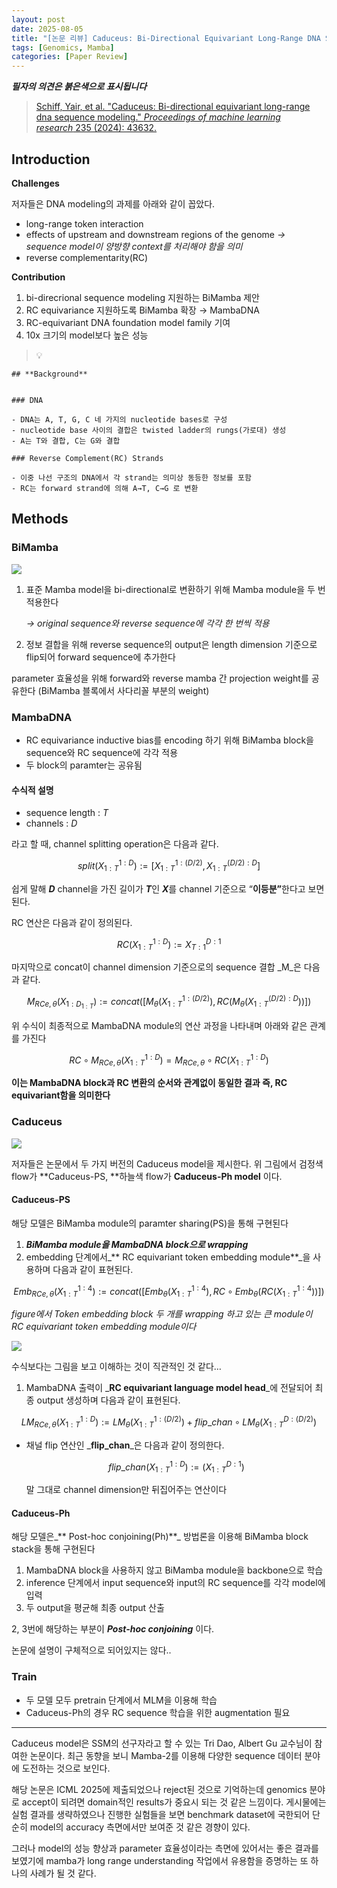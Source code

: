 ```yaml
---
layout: post
date: 2025-08-05
title: "[논문 리뷰] Caduceus: Bi-Directional Equivariant Long-Range DNA Sequence Modeling"
tags: [Genomics, Mamba]
categories: [Paper Review]
---
```


<span class="notion-red">_**필자의 의견은 붉은색으로 표시됩니다**_</span>


> [Schiff, Yair, et al. "Caduceus: Bi-directional equivariant long-range dna sequence modeling." ](https://pmc.ncbi.nlm.nih.gov/articles/PMC12189541/)[_Proceedings of machine learning research_](https://pmc.ncbi.nlm.nih.gov/articles/PMC12189541/)[ 235 (2024): 43632.](https://pmc.ncbi.nlm.nih.gov/articles/PMC12189541/)



## Introduction


**Challenges**


저자들은 DNA modeling의 과제를 아래와 같이 꼽았다.

- long-range token interaction
- effects of upstream and downstream regions of the genome 
_→ sequence model이 양방향 context를 처리해야 함을 의미_
- reverse complementarity(RC)

**Contribution**

1. bi-direcrional sequence modeling 지원하는 BiMamba 제안
1. RC equivariance 지원하도록 BiMamba 확장 → MambaDNA
1. RC-equivariant DNA foundation model family 기여
1. 10x 크기의 model보다 높은 성능

> 💡 


	## **Background**


	### DNA

	- DNA는 A, T, G, C 네 가지의 nucleotide bases로 구성
	- nucleotide base 사이의 결합은 twisted ladder의 rungs(가로대) 생성
	- A는 T와 결합, C는 G와 결합

	### Reverse Complement(RC) Strands

	- 이중 나선 구조의 DNA에서 각 strand는 의미상 동등한 정보를 포함
	- RC는 forward strand에 의해 A→T, C→G 로 변환


## Methods



### BiMamba


![](https://prod-files-secure.s3.us-west-2.amazonaws.com/542b861c-36a8-4051-84e5-8804b6728dba/2c247d59-7815-4980-99f0-8f0d21f445a7/image.png?X-Amz-Algorithm=AWS4-HMAC-SHA256&X-Amz-Content-Sha256=UNSIGNED-PAYLOAD&X-Amz-Credential=ASIAZI2LB466QBAH77KF%2F20251011%2Fus-west-2%2Fs3%2Faws4_request&X-Amz-Date=20251011T110107Z&X-Amz-Expires=3600&X-Amz-Security-Token=IQoJb3JpZ2luX2VjEGYaCXVzLXdlc3QtMiJHMEUCIQDlm5tOxeFMJRfkyNi%2B7rYfEpXWxPTtlJaQDwqhIcES%2FQIgJJc2%2BHM49H9weMFxaWIOQTJBlZPvhSjjqfXPPDv3XlsqiAQI%2F%2F%2F%2F%2F%2F%2F%2F%2F%2F%2F%2FARAAGgw2Mzc0MjMxODM4MDUiDPrvEAR7ARMTR5zYiCrcAxU6Xd7p31oWo9ku2vkHlWrUREgNJNy0inqVtW%2FQi5ZsoFGw7G5mkAkqJ85Jj37kSvBtuUVKYawrdE89C0kR5WeIVqXm7IXctrqOmu9gU7dyIE0%2Fx6dFjJel9MsXc6kWD1ZozWkmEW87zkbT5B4bG%2FLkU9FgADmOx0JSrBcW1zypOpL3JW5ViqCi41OwZrwTGGKf%2FwIRRG%2FSgoAoLVujE0Qlqpf6qT4P3Sh5LF4OB%2Bf9tjsG9Ip158R9fQGsMfmExN5kGVyQgy3bhGrwfVE0AFjOXw%2FLptqgmB7nsP7WLKWZ1CiKBr6k1fN5A2NK1oezbuf7quJ8yb7JqarJxchR4SfUtwTgtqmm2p0gzUYX9GsqHihR7XRz4DicTbajoBz3y9i01cPCWgKSVALl%2FCRN1JHmKvdvOgNmmv%2FyCLaPI8AAxfkE%2BPoJeMScL7LPpKsP34ufxQIf14TUNx1BuIc1DoYhTM2ICkpFPnjUY4tzDIQzYFRUPsRgQ%2Fl048NWcayWXNMuu%2FNWh4Y%2FbO%2FAVJZzujS2nOrrwSR19YJuXIMHQ4O%2BbmnniuM7fkXPmFoLZIgc9UF9eYLWoGTndMKoi8DUDLoNMRrd6KSO8Oap0u9M%2BBc2iroxVMUrMEP1nHBTMLXip8cGOqUBe0Bdvk%2FAm%2Fiul9SzmzKyRUmAnTo6oAlCLlYCxND1KEF8FpUNac2jYJ5%2BZ0mhDSQmjDmQ1PQDRTwgvhatEa%2BhhmQ6vlR0vgiKn0kY6VZlnTriKqpVaGkqjrNzp9p%2B7NeHbPhHQCb3D8EkvMyf9%2FpuACWSvRWOy8V1n130kYYZiXEMpDHekWHMU6maxLTpy3ZvaCL%2F9ukhEalA%2F6CHtpMhj4hhJp4D&X-Amz-Signature=5c57a1861731672b863aeeb36d1be83c0aa378d739b28dcd15068a40ab662d8b&X-Amz-SignedHeaders=host&x-amz-checksum-mode=ENABLED&x-id=GetObject)

1. 표준 Mamba model을 bi-directional로 변환하기 위해 Mamba module을 두 번 적용한다

	_→ original sequence와 reverse sequence에 각각 한 번씩 적용_

1. 정보 결합을 위해 reverse sequence의 output은 length dimension 기준으로 flip되어 forward sequence에 추가한다

parameter 효율성을 위해 forward와 reverse mamba 간 projection weight를 공유한다 (BiMamba 블록에서 사다리꼴 부분의 weight)



### MambaDNA

- RC equivariance inductive bias를 encoding 하기 위해 BiMamba block을 sequence와 RC sequence에 각각 적용
- 두 block의 paramter는 공유됨


#### 수식적 설명

- sequence length : _T_
- channels : _D_

라고 할 때,  channel splitting operation은 다음과 같다.


$$
split(X^{1:D}_{1:T}):=[X^{1:(D/2)}_{1:T},X^{(D/2):D}_{1:T}]
$$


<span class="notion-red">쉽게 말해 </span><span class="notion-red">_**D**_</span><span class="notion-red"> channel을 가진 길이가 </span><span class="notion-red">_**T**_</span><span class="notion-red">인 </span><span class="notion-red">_**X**_</span><span class="notion-red">를 channel 기준으로 “</span><span class="notion-red">**이등분”**</span><span class="notion-red">한다고 보면 된다.</span>


RC 연산은 다음과 같이 정의된다.


$$
RC(X^{1:D}_{1:T}):=X^{D:1}_{T:1}
$$


마지막으로 concat이 channel dimension 기준으로의 sequence 결합 _M_은 다음과 같다.


$$
M_{RCe,\theta}(X_{1:D_{1:T}}):=concat([M_{\theta}(X^{1:(D/2)}_{1:T}),RC(M_{\theta}(X^{(D/2):D}_{1:T}))])
$$


위 수식이 최종적으로 MambaDNA module의 연산 과정을 나타내며 아래와 같은 관계를 가진다


$$
RC\circ M_{RCe,\theta}(X^{1:D}_{1:T}) = M_{RCe,\theta} \circ RC(X^{1:D}_{1:T})
$$


**이는 MambaDNA block과 RC 변환의 순서와 관계없이 동일한 결과 즉, RC equivariant함을 의미한다**



### Caduceus


![](https://prod-files-secure.s3.us-west-2.amazonaws.com/542b861c-36a8-4051-84e5-8804b6728dba/f94a60d7-8145-473b-aef9-7c68d3ec604a/image.png?X-Amz-Algorithm=AWS4-HMAC-SHA256&X-Amz-Content-Sha256=UNSIGNED-PAYLOAD&X-Amz-Credential=ASIAZI2LB466QBAH77KF%2F20251011%2Fus-west-2%2Fs3%2Faws4_request&X-Amz-Date=20251011T110107Z&X-Amz-Expires=3600&X-Amz-Security-Token=IQoJb3JpZ2luX2VjEGYaCXVzLXdlc3QtMiJHMEUCIQDlm5tOxeFMJRfkyNi%2B7rYfEpXWxPTtlJaQDwqhIcES%2FQIgJJc2%2BHM49H9weMFxaWIOQTJBlZPvhSjjqfXPPDv3XlsqiAQI%2F%2F%2F%2F%2F%2F%2F%2F%2F%2F%2F%2FARAAGgw2Mzc0MjMxODM4MDUiDPrvEAR7ARMTR5zYiCrcAxU6Xd7p31oWo9ku2vkHlWrUREgNJNy0inqVtW%2FQi5ZsoFGw7G5mkAkqJ85Jj37kSvBtuUVKYawrdE89C0kR5WeIVqXm7IXctrqOmu9gU7dyIE0%2Fx6dFjJel9MsXc6kWD1ZozWkmEW87zkbT5B4bG%2FLkU9FgADmOx0JSrBcW1zypOpL3JW5ViqCi41OwZrwTGGKf%2FwIRRG%2FSgoAoLVujE0Qlqpf6qT4P3Sh5LF4OB%2Bf9tjsG9Ip158R9fQGsMfmExN5kGVyQgy3bhGrwfVE0AFjOXw%2FLptqgmB7nsP7WLKWZ1CiKBr6k1fN5A2NK1oezbuf7quJ8yb7JqarJxchR4SfUtwTgtqmm2p0gzUYX9GsqHihR7XRz4DicTbajoBz3y9i01cPCWgKSVALl%2FCRN1JHmKvdvOgNmmv%2FyCLaPI8AAxfkE%2BPoJeMScL7LPpKsP34ufxQIf14TUNx1BuIc1DoYhTM2ICkpFPnjUY4tzDIQzYFRUPsRgQ%2Fl048NWcayWXNMuu%2FNWh4Y%2FbO%2FAVJZzujS2nOrrwSR19YJuXIMHQ4O%2BbmnniuM7fkXPmFoLZIgc9UF9eYLWoGTndMKoi8DUDLoNMRrd6KSO8Oap0u9M%2BBc2iroxVMUrMEP1nHBTMLXip8cGOqUBe0Bdvk%2FAm%2Fiul9SzmzKyRUmAnTo6oAlCLlYCxND1KEF8FpUNac2jYJ5%2BZ0mhDSQmjDmQ1PQDRTwgvhatEa%2BhhmQ6vlR0vgiKn0kY6VZlnTriKqpVaGkqjrNzp9p%2B7NeHbPhHQCb3D8EkvMyf9%2FpuACWSvRWOy8V1n130kYYZiXEMpDHekWHMU6maxLTpy3ZvaCL%2F9ukhEalA%2F6CHtpMhj4hhJp4D&X-Amz-Signature=f3eafc4dd42b6dd29ca9e27f385f4c5355362b95e8ae2a65c015deb3b050614b&X-Amz-SignedHeaders=host&x-amz-checksum-mode=ENABLED&x-id=GetObject)


저자들은 논문에서 두 가지 버전의 Caduceus model을 제시한다. 위 그림에서 검정색 flow가 **Caduceus-PS, **하늘색 flow가 **Caduceus-Ph model** 이다.



#### Caduceus-PS


해당 모델은 BiMamba module의 paramter sharing(PS)을 통해 구현된다

1. _**BiMamba module을 MambaDNA block으로 wrapping**_
1. embedding 단계에서_** RC equivariant token embedding module**_을 사용하며 다음과 같이 표현된다.

$$
Emb_{RCe,\theta}(X^{1:4}_{1:T}):=concat([Emb_{\theta}(X^{1:4}_{1:T}),RC \circ Emb_{\theta}(RC(X^{1:4}_{1:T}))])
$$


_figure에서 Token embedding block 두 개를 wrapping 하고 있는 큰 module이 RC equivariant token embedding module이다_


![](https://prod-files-secure.s3.us-west-2.amazonaws.com/542b861c-36a8-4051-84e5-8804b6728dba/b175e4da-71eb-4e91-8c23-a06dabe673c9/image.png?X-Amz-Algorithm=AWS4-HMAC-SHA256&X-Amz-Content-Sha256=UNSIGNED-PAYLOAD&X-Amz-Credential=ASIAZI2LB466QBAH77KF%2F20251011%2Fus-west-2%2Fs3%2Faws4_request&X-Amz-Date=20251011T110107Z&X-Amz-Expires=3600&X-Amz-Security-Token=IQoJb3JpZ2luX2VjEGYaCXVzLXdlc3QtMiJHMEUCIQDlm5tOxeFMJRfkyNi%2B7rYfEpXWxPTtlJaQDwqhIcES%2FQIgJJc2%2BHM49H9weMFxaWIOQTJBlZPvhSjjqfXPPDv3XlsqiAQI%2F%2F%2F%2F%2F%2F%2F%2F%2F%2F%2F%2FARAAGgw2Mzc0MjMxODM4MDUiDPrvEAR7ARMTR5zYiCrcAxU6Xd7p31oWo9ku2vkHlWrUREgNJNy0inqVtW%2FQi5ZsoFGw7G5mkAkqJ85Jj37kSvBtuUVKYawrdE89C0kR5WeIVqXm7IXctrqOmu9gU7dyIE0%2Fx6dFjJel9MsXc6kWD1ZozWkmEW87zkbT5B4bG%2FLkU9FgADmOx0JSrBcW1zypOpL3JW5ViqCi41OwZrwTGGKf%2FwIRRG%2FSgoAoLVujE0Qlqpf6qT4P3Sh5LF4OB%2Bf9tjsG9Ip158R9fQGsMfmExN5kGVyQgy3bhGrwfVE0AFjOXw%2FLptqgmB7nsP7WLKWZ1CiKBr6k1fN5A2NK1oezbuf7quJ8yb7JqarJxchR4SfUtwTgtqmm2p0gzUYX9GsqHihR7XRz4DicTbajoBz3y9i01cPCWgKSVALl%2FCRN1JHmKvdvOgNmmv%2FyCLaPI8AAxfkE%2BPoJeMScL7LPpKsP34ufxQIf14TUNx1BuIc1DoYhTM2ICkpFPnjUY4tzDIQzYFRUPsRgQ%2Fl048NWcayWXNMuu%2FNWh4Y%2FbO%2FAVJZzujS2nOrrwSR19YJuXIMHQ4O%2BbmnniuM7fkXPmFoLZIgc9UF9eYLWoGTndMKoi8DUDLoNMRrd6KSO8Oap0u9M%2BBc2iroxVMUrMEP1nHBTMLXip8cGOqUBe0Bdvk%2FAm%2Fiul9SzmzKyRUmAnTo6oAlCLlYCxND1KEF8FpUNac2jYJ5%2BZ0mhDSQmjDmQ1PQDRTwgvhatEa%2BhhmQ6vlR0vgiKn0kY6VZlnTriKqpVaGkqjrNzp9p%2B7NeHbPhHQCb3D8EkvMyf9%2FpuACWSvRWOy8V1n130kYYZiXEMpDHekWHMU6maxLTpy3ZvaCL%2F9ukhEalA%2F6CHtpMhj4hhJp4D&X-Amz-Signature=1d25cba4409561e7d5979adc829ccb4f10b14457c667ddd8504e3f38de8f7064&X-Amz-SignedHeaders=host&x-amz-checksum-mode=ENABLED&x-id=GetObject)


<span class="notion-red">수식보다는 그림을 보고 이해하는 것이 직관적인 것 같다…</span>

1. MambaDNA 출력이 _**RC equivariant language model head**_에 전달되어 최종 output 생성하며 다음과 같이 표현된다.

$$
LM_{RCe,\theta}(X^{1:D}_{1:T}):= LM_{\theta}(X^{1:(D/2)}_{1:T})+flip\_chan\circ LM_{\theta}(X^{D:(D/2)}_{1:T})
$$

- 채널 flip 연산인 _**flip\_chan**_은 다음과 같이 정의한다.

	$$
	flip\_chan(X^{1:D}_{1:T}):=(X^{D:1}_{1:T})
	$$


	말 그대로 channel dimension만 뒤집어주는 연산이다



#### Caduceus-Ph


해당 모델은_** Post-hoc conjoining(Ph)**_ 방법론을 이용해 BiMamba block stack을 통해 구현된다

1. MambaDNA block을 사용하지 않고 BiMamba module을 backbone으로 학습
1. inference 단계에서 input sequence와 input의 RC sequence를 각각 model에 입력
1. 두 output을 평균해 최종 output 산출

2, 3번에 해당하는 부분이 _**Post-hoc conjoining**_ 이다.


<span class="notion-red">논문에 설명이 구체적으로 되어있지는 않다..</span>



### Train

- 두 모델 모두 pretrain 단계에서 MLM을 이용해 학습
- Caduceus-Ph의 경우 RC sequence 학습을 위한 augmentation 필요

---


<span class="notion-red">Caduceus model은 SSM의 선구자라고 할 수 있는 Tri Dao, Albert Gu 교수님이 참여한 논문이다. 최근 동향을 보니 Mamba-2를 이용해 다양한 sequence 데이터 분야에 도전하는 것으로 보인다.</span>


<span class="notion-red">해당 논문은 ICML 2025에 제출되었으나 reject된 것으로 기억하는데 genomics 분야로 accept이 되려면 domain적인 results가 중요시 되는 것 같은 느낌이다. 게시물에는 실험 결과를 생략하였으나 진행한 실험들을 보면 benchmark dataset에 국한되어 단순히 model의 accuracy 측면에서만 보여준 것 같은 경향이 있다.</span>


<span class="notion-red">그러나 model의 성능 향상과 parameter 효율성이라는 측면에 있어서는 좋은 결과를 보였기에 mamba가 long range understanding 작업에서 유용함을 증명하는 또 하나의 사례가 될 것 같다.</span>


